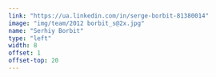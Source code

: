 ```yaml
---
link: "https://ua.linkedin.com/in/serge-borbit-81380014"
image: "img/team/2012 borbit_s@2x.jpg"
name: "Serhiy Borbit"
type: "left"
width: 8
offset: 1
offset-top: 20
---
```

